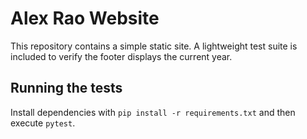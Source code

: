 # Alex Rao Website

This repository contains a simple static site. A lightweight test suite is included to verify the footer displays the current year.

## Running the tests

Install dependencies with `pip install -r requirements.txt` and then execute `pytest`.
